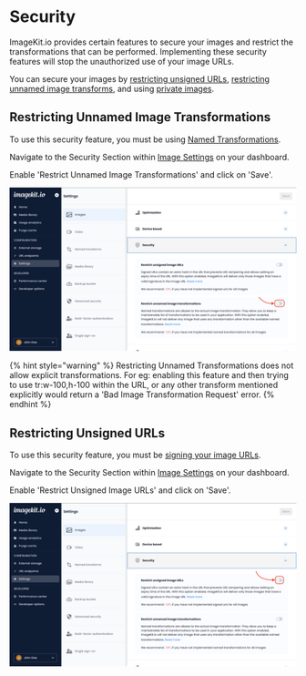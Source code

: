 # Security

ImageKit.io provides certain features to secure your images and restrict the transformations that can be performed. Implementing these security features will stop the unauthorized use of your image URLs.

You can secure your images by [restricting unsigned URLs](./#restricting-unsigned-urls), [restricting unnamed image transforms](./#restricting-unnamed-image-transformations), and using [private images](private-images.md).

## Restricting Unnamed Image Transformations

To use this security feature, you must be using [Named Transformations](../named-transformations.md).

Navigate to the Security Section within [Image Settings](https://imagekit.io/dashboard?redirectTo=settings#settings) on your dashboard.

Enable 'Restrict Unnamed Image Transformations' and click on 'Save'.

![Restrict unnamed image transformation setting in ImageKit.io dashboard](../../.gitbook/assets/restrict-unnamed-transformation.png)

{% hint style="warning" %}
Restricting Unnamed Transformations does not allow explicit transformations. For eg: enabling this feature and then trying to use tr:w-100,h-100 within the URL, or any other transform mentioned explicitly would return a 'Bad Image Transformation Request' error.
{% endhint %}

## Restricting Unsigned URLs

To use this security feature, you must be [signing your image URLs](signed-urls.md#generating-signed-urls-on-your-own).

Navigate to the Security Section within [Image Settings](https://imagekit.io/dashboard?redirectTo=settings#settings) on your dashboard.

Enable 'Restrict Unsigned Image URLs' and click on 'Save'.

![Restrict unsigned image setting in ImageKit.io dashboard](../../.gitbook/assets/restrict-unsigned-image.png)
